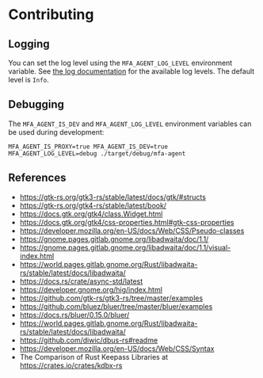 # Contributing

## Logging

You can set the log level using the `MFA_AGENT_LOG_LEVEL` environment variable.
See [the log documentation](https://docs.rs/log/0.4.11/log/enum.LevelFilter.html) for the available log levels.
The default level is `Info`.

## Debugging
The `MFA_AGENT_IS_DEV` and `MFA_AGENT_LOG_LEVEL` environment variables can be used during
development:

```
MFA_AGENT_IS_PROXY=true MFA_AGENT_IS_DEV=true MFA_AGENT_LOG_LEVEL=debug ./target/debug/mfa-agent
```

## References
* https://gtk-rs.org/gtk3-rs/stable/latest/docs/gtk/#structs
* https://gtk-rs.org/gtk4-rs/stable/latest/book/
* https://docs.gtk.org/gtk4/class.Widget.html
* https://docs.gtk.org/gtk4/css-properties.html#gtk-css-properties
* https://developer.mozilla.org/en-US/docs/Web/CSS/Pseudo-classes
* https://gnome.pages.gitlab.gnome.org/libadwaita/doc/1.1/
* https://gnome.pages.gitlab.gnome.org/libadwaita/doc/1.1/visual-index.html
* https://world.pages.gitlab.gnome.org/Rust/libadwaita-rs/stable/latest/docs/libadwaita/
* https://docs.rs/crate/async-std/latest
* https://developer.gnome.org/hig/index.html
* https://github.com/gtk-rs/gtk3-rs/tree/master/examples
* https://github.com/bluez/bluer/tree/master/bluer/examples
* https://docs.rs/bluer/0.15.0/bluer/
* https://world.pages.gitlab.gnome.org/Rust/libadwaita-rs/stable/latest/docs/libadwaita/
* https://github.com/diwic/dbus-rs#readme
* https://developer.mozilla.org/en-US/docs/Web/CSS/Syntax
* The Comparison of Rust Keepass Libraries at https://crates.io/crates/kdbx-rs
